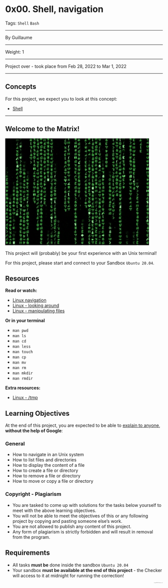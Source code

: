 # 0x00. Shell, navigation
Tags: `Shell` `Bash`
<hr>
By Guillaume
<hr>
Weight: 1 
<hr>
Project over - took place from Feb 28, 2022 to Mar 1, 2022
<hr>


## Concepts
For this project, we expect you to look at this concept:
- [Shell](https://alx-intranet.hbtn.io/concepts/9)
<hr>


## Welcome to the Matrix!
![The Matrix](./Media/The_Matrix.gif)

This project will (probably) be your first experience with an Unix terminal!

For this project, please start and connect to your Sandbox `Ubuntu 20.04`.


## Resources
**Read or watch:**
- [Linux navigation](http://linuxcommand.org/lc3_lts0020.php)
- [Linux - looking around](http://linuxcommand.org/lc3_lts0030.php)
- [Linux - manipulating files](http://linuxcommand.org/lc3_lts0050.php)

**Or in your terminal**
- `man pwd`
- `man ls`
- `man cd`
- `man less`
- `man touch`
- `man cp`
- `man mv`
- `man rm`
- `man mkdir`
- `man rmdir`

**Extra resources:**
- [Linux - /tmp](https://tldp.org/LDP/Linux-Filesystem-Hierarchy/html/tmp.html)


## Learning Objectives
At the end of this project, you are expected to be able to [explain to anyone](https://fs.blog/feynman-technique/), **without the help of Google**:


### General
- How to navigate in an Unix system
- How to list files and directories
- How to display the content of a file
- How to create a file or directory
- How to remove a file or directory
- How to move or copy a file or directory


### Copyright - Plagiarism
- You are tasked to come up with solutions for the tasks below yourself to meet with the above learning objectives.
- You will not be able to meet the objectives of this or any following project by copying and pasting someone else’s work.
- You are not allowed to publish any content of this project.
- Any form of plagiarism is strictly forbidden and will result in removal from the program.


## Requirements
- All tasks **must be** done inside the sandbox `Ubuntu 20.04`
- Your sandbox **must be available at the end of this project** - the Checker will access to it at midnight for running the correction!

<p align="right", style="font-size:0.1em">Copyright © 2022 ALX, All rights reserved.</p>